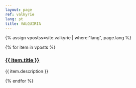 ```yaml
---
layout: page
ref: valkyrie
lang: pt
title: VALQUIRIA
---
```


{% assign vpostss=site.valkyrie | where:"lang", page.lang %}

{% for item in vposts %}
  <h3><a href="{{ item.url | prepend: site.baseurl }}">{{ item.title }}</a></h3>
  <p>{{ item.description }}</p>

{% endfor %}
